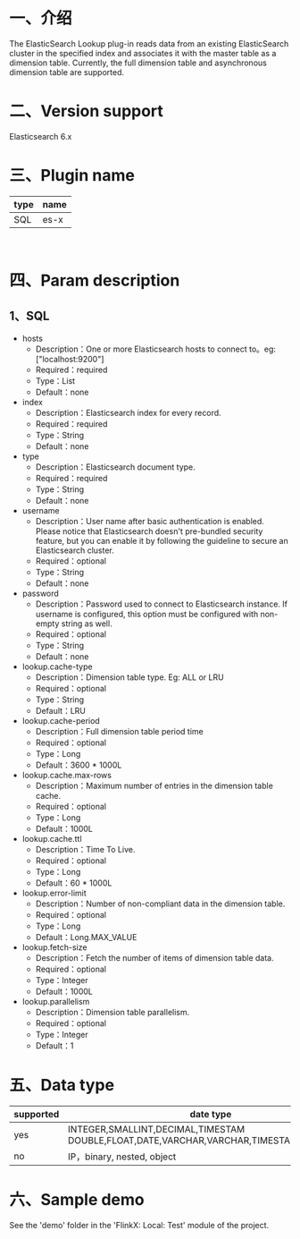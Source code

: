 # 一、介绍

The ElasticSearch Lookup plug-in reads data from an existing ElasticSearch cluster in the specified index and associates it with the master table as a dimension table. Currently, the full dimension table and asynchronous dimension table are supported.

# 二、Version support

Elasticsearch 6.x ​

# 三、Plugin name

| type|name|
| ---- | ----|
| SQL | es-x |

​<br />

# 四、Param description

## 1、SQL

- hosts
    - Description：One or more Elasticsearch hosts to connect to。eg: ["localhost:9200"]
    - Required：required
    - Type：List<String>
    - Default：none
- index
    - Description：Elasticsearch index for every record.
    - Required：required
    - Type：String
    - Default：none
- type
    - Description：Elasticsearch document type.
    - Required：required
    - Type：String
    - Default：none
- username
    - Description：User name after basic authentication is enabled. Please notice that Elasticsearch doesn't pre-bundled security feature, but you can enable it by following the guideline to secure an Elasticsearch cluster.
    - Required：optional
    - Type：String
    - Default：none
- password
    - Description：Password used to connect to Elasticsearch instance. If username is configured, this option must be configured with non-empty string as well.
    - Required：optional
    - Type：String
    - Default：none
- lookup.cache-type
    - Description：Dimension table type. Eg: ALL or LRU
    - Required：optional
    - Type：String
    - Default：LRU
- lookup.cache-period
    - Description：Full dimension table period time
    - Required：optional
    - Type：Long
    - Default：3600 * 1000L
- lookup.cache.max-rows
    - Description：Maximum number of entries in the dimension table cache.
    - Required：optional
    - Type：Long
    - Default：1000L
- lookup.cache.ttl
    - Description：Time To Live.
    - Required：optional
    - Type：Long
    - Default：60 * 1000L
- lookup.error-limit
    - Description：Number of non-compliant data in the dimension table.
    - Required：optional
    - Type：Long
    - Default：Long.MAX_VALUE
- lookup.fetch-size
    - Description：Fetch the number of items of dimension table data.
    - Required：optional
    - Type：Integer
    - Default：1000L
- lookup.parallelism
    - Description：Dimension table parallelism.
    - Required：optional
    - Type：Integer
    - Default：1

# 五、Data type

|supported | date type |
| --- | --- |
| yes |INTEGER,SMALLINT,DECIMAL,TIMESTAM DOUBLE,FLOAT,DATE,VARCHAR,VARCHAR,TIMESTAMP,TIME,BYTE|
| no | IP，binary, nested, object|

# 六、Sample demo

See the 'demo' folder in the 'FlinkX: Local: Test' module of the project.
